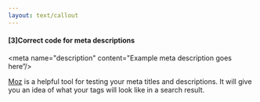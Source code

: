 ```yaml
---
layout: text/callout
---
```

#### [3]Correct code for meta descriptions

<meta name="description" content="Example meta description goes here”/>

[Moz](https://moz.com/learn/seo/title-tag) is a helpful tool for testing your meta titles and descriptions. It will give you an idea of what your tags will look like in a search result.